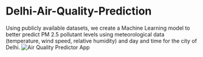 # Delhi-Air-Quality-Prediction
Using publicly available datasets, we create a Machine Learning model to better predict PM 2.5 pollutant levels using meteorological data (temperature, wind speed, relative humidity) and day and time for the city of Delhi.
![Air Quality Predictor App](https://i.imgur.com/ZfgJyYc.png)
